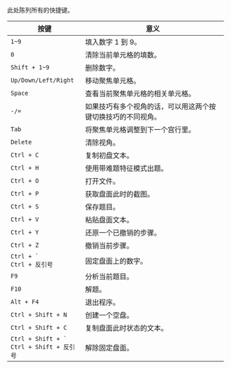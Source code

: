 此处陈列所有的快捷键。

| 按键                                               | 意义                                                          |
| -------------------------------------------------- | ------------------------------------------------------------ |
| `1~9`                                              | 填入数字 1 到 9。                                             |
| `0`                                                | 清除当前单元格的填数。                                         |
| `Shift + 1~9`                                      | 删除数字。                                                    |
| `Up/Down/Left/Right`                               | 移动聚焦单元格。                                              |
| `Space`                                            | 查看当前聚焦单元格的相关单元格。                                |
| `-/=`                                              | 如果技巧有多个视角的话，可以用这两个按键切换技巧的不同视角。      |
| `Tab`                                              | 将聚焦单元格调整到下一个宫行里。                                |
| `Delete`                                           | 清除视角。                                                    |
| `Ctrl + C`                                         | 复制初盘文本。                                                |
| `Ctrl + H`                                         | 使用带难题特征模式出题。                                       |
| `Ctrl + O`                                         | 打开文件。                                                    |
| `Ctrl + P`                                         | 获取盘面此时的截图。                                           |
| `Ctrl + S`                                         | 保存题目。                                                    |
| `Ctrl + V`                                         | 粘贴盘面文本。                                                |
| `Ctrl + Y`                                         | 还原一个已撤销的步骤。                                         |
| `Ctrl + Z`                                         | 撤销当前步骤。                                                |
| ``Ctrl + ` ``<br />`Ctrl + 反引号`                 | 固定盘面上的数字。                                             |
| `F9`                                               | 分析当前题目。                                                |
| `F10`                                              | 解题。                                                       |
| `Alt + F4`                                         | 退出程序。                                                   |
| `Ctrl + Shift + N`                                 | 创建一个空盘。                                                |
| `Ctrl + Shift + C`                                 | 复制盘面此时状态的文本。                                       |
| ``Ctrl + Shift + ` ``<br />`Ctrl + Shift + 反引号` | 解除固定盘面。                                                |

